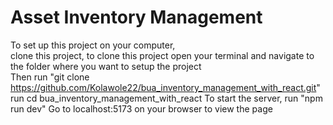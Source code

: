 # Asset  Inventory Management  
To set up this project on your computer,  
clone this project, to clone this project open your terminal and navigate to the folder where you want to setup the project  
Then run "git clone https://github.com/Kolawole22/bua_inventory_management_with_react.git"  
run cd bua_inventory_management_with_react
To start the server, run "npm run dev"
Go to localhost:5173 on your browser to view the page
